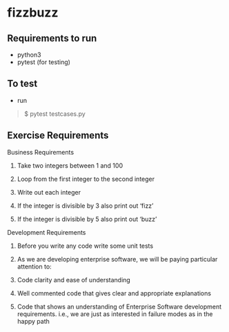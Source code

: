 # fizzbuzz
## Requirements to run
- python3
- pytest (for testing)

## To test
- run 
> $ pytest testcases.py



## Exercise Requirements

Business Requirements

1.    Take two integers between 1 and 100

2.    Loop from the first integer to the second integer

3.    Write out each integer

4.    If the integer is divisible by 3 also print out ‘fizz’

5.    If the integer is divisible by 5 also print out ‘buzz’

Development Requirements

1.    Before you write any code write some unit tests

2.    As we are developing enterprise software, we will be paying particular attention to:

3.    Code clarity and ease of understanding

4.    Well commented code that gives clear and appropriate explanations

5.    Code that shows an understanding of Enterprise Software development requirements. i.e., we are just as interested in failure modes as in the happy path
